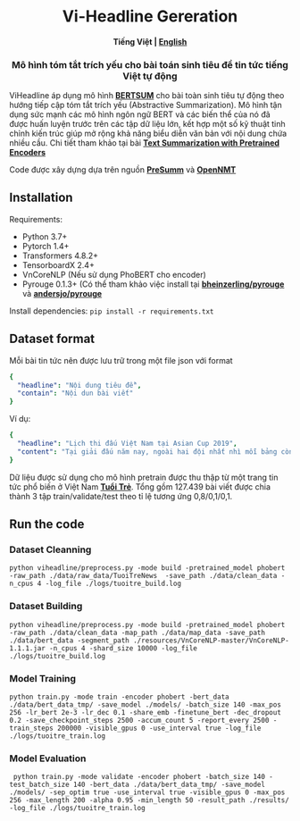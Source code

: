<h1 align="center"> Vi-Headline Gereration </h1>
<h4 align="center">
    <p>
        <b>Tiếng Việt</b> |
        <a href="">English</a>
    <p>
</h4>

<h3 align="center">
    <p>Mô hình tóm tắt trích yếu cho bài toán sinh tiêu đề tin tức tiếng Việt tự động</p>
</h3>

ViHeadline áp dụng mô hình [<b>BERTSUM</b>](https://arxiv.org/abs/1908.08345) cho bài toàn sinh tiêu tự động theo hướng tiếp cập tóm tắt trích yếu (Abstractive Summarization). Mô hình tận dụng sức mạnh các mô hình ngôn ngữ BERT và các biến thể của nó đã được huấn luyện trước trên các tập dữ liệu lớn, kết hợp một số kỹ thuật tinh chỉnh kiến trúc giúp mở rộng khả năng biểu diễn văn bản với nội dung chứa nhiều cầu. Chi tiết tham khảo tại bài [<b>Text Summarization with Pretrained Encoders</b>](https://arxiv.org/abs/1908.08345)

Code được xây dựng dựa trên nguồn [<b>PreSumm</b>](https://github.com/nlpyang/PreSumm) và [<b>OpenNMT</b>](https://github.com/OpenNMT/OpenNMT-py)

## Installation
Requirements:
- Python 3.7+
- Pytorch 1.4+
- Transformers 4.8.2+
- TensorboardX 2.4+
- VnCoreNLP (Nếu sử dụng PhoBERT cho encoder)
- Pyrouge 0.1.3+ (Có thể tham khảo việc install tại [<b>bheinzerling/pyrouge</b>](https://github.com/bheinzerling/pyrouge) và [<b>andersjo/pyrouge</b>](https://github.com/andersjo/pyrouge)

Install dependencies:
`
pip install -r requirements.txt
`
## Dataset format
Mỗi bài tin tức nên được lưu trữ trong một file json với format

```yaml
{
  "headline": "Nội dung tiêu đề",
  "contain": "Nội dun bài viết"
}
```

Ví dụ:

```yaml
{
  "headline": "Lịch thi đấu Việt Nam tại Asian Cup 2019",
  "content": "Tại giải đấu năm nay, ngoài hai đội nhất nhì mỗi bảng còn có 4 đội hạng ba có thành tích tốt nhất giành quyền vào vòng 16 đội. Do đó, tuyển Việt Nam có cơ hội vượt qua vòng bảng nếu cầm hòa Iraq và đánh bại Yemen."
}
```

Dữ liệu được sử dụng cho mô hình pretrain được thu thập từ một trang tin tức phổ biến ở Việt Nam [<b>Tuổi Trẻ</b>](https://tuoitre.vn). Tổng gồm 127.439 bài viết được chia thành 3 tập train/validate/test theo tỉ lệ tương ứng  0,8/0,1/0,1.

## Run the code
### Dataset Cleanning
```
python viheadline/preprocess.py -mode build -pretrained_model phobert -raw_path ./data/raw_data/TuoiTreNews  -save_path ./data/clean_data -n_cpus 4 -log_file ./logs/tuoitre_build.log
```

### Dataset Building
```
python viheadline/preprocess.py -mode build -pretrained_model phobert -raw_path ./data/clean_data -map_path ./data/map_data -save_path ./data/bert_data -segment_path ./resources/VnCoreNLP-master/VnCoreNLP-1.1.1.jar -n_cpus 4 -shard_size 10000 -log_file ./logs/tuoitre_build.log
```

### Model Training
```
python train.py -mode train -encoder phobert -bert_data ./data/bert_data_tmp/ -save_model ./models/ -batch_size 140 -max_pos 256 -lr_bert 2e-3 -lr_dec 0.1 -share_emb -finetune_bert -dec_dropout 0.2 -save_checkpoint_steps 2500 -accum_count 5 -report_every 2500 -train_steps 200000 -visible_gpus 0 -use_interval true -log_file ./logs/tuoitre_train.log
```

### Model Evaluation
```
 python train.py -mode validate -encoder phobert -batch_size 140 -test_batch_size 140 -bert_data ./data/bert_data_tmp/ -save_model ./models/ -sep_optim true -use_interval true -visible_gpus 0 -max_pos 256 -max_length 200 -alpha 0.95 -min_length 50 -result_path ./results/ -log_file ./logs/tuoitre_train.log
 ```